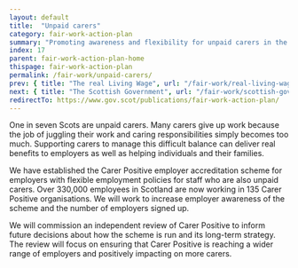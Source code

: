 ```yaml
---
layout: default
title:  "Unpaid carers"
category: fair-work-action-plan
summary: "Promoting awareness and flexibility for unpaid carers in the workplace though Carer Positive."
index: 17
parent: fair-work-action-plan-home
thispage: fair-work-action-plan
permalink: /fair-work/unpaid-carers/
prev: { title: "The real Living Wage", url: "/fair-work/real-living-wage/" }
next: { title: "The Scottish Government", url: "/fair-work/scottish-government/" }
redirectTo: https://www.gov.scot/publications/fair-work-action-plan/
---
```


One in seven Scots are unpaid carers. Many carers give up work because the job of juggling their work and caring responsibilities simply becomes too much. Supporting carers to manage this difficult balance can deliver real benefits to employers as well as helping individuals and their families. 

We have established the Carer Positive employer accreditation scheme for employers with flexible employment policies for staff who are also unpaid carers. Over 330,000 employees in Scotland are now working in 135 Carer Positive organisations. We will work to increase employer awareness of the scheme and the number of employers signed up.  

We will commission an independent review of Carer Positive to inform future decisions about how the scheme is run and its long-term strategy. The review will focus on ensuring that Carer Positive is reaching a wider range of employers and positively impacting on more carers.
